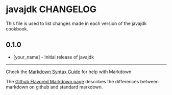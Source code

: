 # javajdk CHANGELOG

This file is used to list changes made in each version of the javajdk cookbook.

## 0.1.0
- [your_name] - Initial release of javajdk

- - -
Check the [Markdown Syntax Guide](http://daringfireball.net/projects/markdown/syntax) for help with Markdown.

The [Github Flavored Markdown page](http://github.github.com/github-flavored-markdown/) describes the differences between markdown on github and standard markdown.
